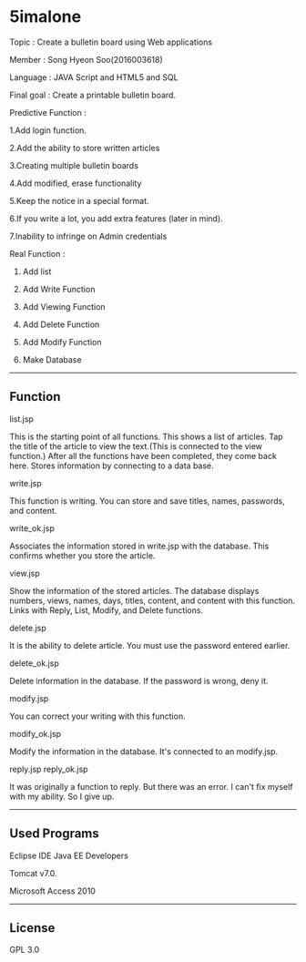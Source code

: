 # 5imalone

Topic : Create a bulletin board using Web applications

Member : Song Hyeon Soo(2016003618)

Language : JAVA Script and HTML5 and SQL

Final goal : Create a printable bulletin board.

Predictive Function :

1.Add login function.

2.Add the ability to store written articles

3.Creating multiple bulletin boards

4.Add modified, erase functionality

5.Keep the notice in a special format.

6.If you write a lot, you add extra features (later in mind).

7.Inability to infringe on Admin credentials


Real Function : 

1. Add list

2. Add Write Function

3. Add Viewing Function

4. Add Delete Function

5. Add Modify Function

6. Make Database


-------------------------
Function 
-------------------------
list.jsp

This is the starting point of all functions. This shows a list of articles.
Tap the title of the article to view the text.(This is connected to the view function.)
After all the functions have been completed, they come back here. 
Stores information by connecting to a data base.


write.jsp

This function is writing. 
You can store and save titles, names, passwords, and content.

write_ok.jsp

Associates the information stored in write.jsp with the database.
This confirms whether you store the article.

view.jsp

Show the information of the stored articles. 
The database displays numbers, views, names, days, titles, content, and content with this function.
Links with Reply, List, Modify, and Delete functions.

delete.jsp

It is the ability to delete article.
You must use the password entered earlier.

delete_ok.jsp

Delete information in the database.
If the password is wrong, deny it.

modify.jsp

You can correct your writing with this function.

modify_ok.jsp

Modify the information in the database. It's connected to an modify.jsp.

reply.jsp
reply_ok.jsp

It was originally a function to reply. But there was an error. 
I can't fix myself with my ability. So I give up.

-------------------------
Used Programs
-------------------------

Eclipse IDE Java EE Developers

Tomcat v7.0.

Microsoft Access 2010


-------------------------
License
-------------------------
GPL 3.0

